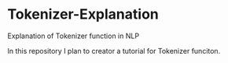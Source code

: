 # Tokenizer-Explanation
Explanation of Tokenizer function in NLP

In this repository I plan to creator a tutorial for Tokenizer funciton.
